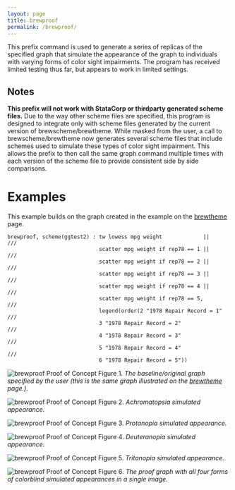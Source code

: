```yaml
---
layout: page
title: brewproof
permalink: /brewproof/
---
```


This prefix command is used to generate a series of replicas of the specified graph that simulate the appearance of the graph to individuals with varying forms of color sight impairments.  The program has received limited testing thus far, but appears to work in limited settings.  

## Notes 
**This prefix will not work with StataCorp or thirdparty generated scheme files.**  Due to the way other scheme files are specified, this program is designed to integrate only with scheme files generated by the current version of brewscheme/brewtheme.  While masked from the user, a call to brewscheme/brewtheme now generates several scheme files that include schemes used to simulate these types of color sight impairment.  This allows the prefix to then call the same graph command multiple times with each version of the scheme file to provide consistent side by side comparisons.

# Examples
This example builds on the graph created in the example on the [brewtheme](https://wbuchanan.github.io/brewscheme/brewtheme/) page.

```
brewproof, scheme(ggtest2) : tw lowess mpg weight             ||     ///   
                             scatter mpg weight if rep78 == 1 ||     ///   
                             scatter mpg weight if rep78 == 2 ||     ///   
                             scatter mpg weight if rep78 == 3 ||     ///   
                             scatter mpg weight if rep78 == 4 ||     ///   
                             scatter mpg weight if rep78 == 5,       ///   
                             legend(order(2 "1978 Repair Record = 1" ///   
                             3 "1978 Repair Record = 2"              ///   
                             4 "1978 Repair Record = 3"              ///   
                             5 "1978 Repair Record = 4"              ///   
                             6 "1978 Repair Record = 5")) 
```


![brewproof Proof of Concept](../img/brewproofex1.png)
Figure 1.  *The baseline/original graph specified by the user (this is the same graph illustrated on the [brewtheme](https://wbuchanan.github.io/brewscheme/brewtheme/) page.).*

![brewproof Proof of Concept](../img/brewproofex2.png)
Figure 2.  *Achromatopsia simulated appearance.*

![brewproof Proof of Concept](../img/brewproofex3.png)
Figure 3.  *Protanopia simulated appearance.*

![brewproof Proof of Concept](../img/brewproofex4.png)
Figure 4.  *Deuteranopia simulated appearance.*

![brewproof Proof of Concept](../img/brewproofex5.png)
Figure 5.  *Tritanopia simulated appearance.*

![brewproof Proof of Concept](../img/brewproofex6.png)
Figure 6.  *The proof graph with all four forms of colorblind simulated appearances in a single image.*

